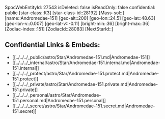 ﻿---
location: [48.63,-24.5,200]
type: Star
tags:
- astro/Star

---
SpocWebEntityId: 27543
isDeleted: false
isReadOnly: false
confidential: public
[star-class::K3]
[star-class-id::28192]
[Mass-sol::]
[name::Andromedae-151]
[geo-alt::200]
[geo-lon::24.5]
[geo-lat::48.63]
[geo-lon-v::0.007]
[geo-lat-v::-0.11]
[bright-min::36]
[bright-max::36]
[Zodiac-index::151]
[ZodiacId::28083]
[NextStarId::]



## Confidential Links & Embeds: 
- [[../../../_public/astro/Star/Andromedae-151.md|Andromedae-151]] 
- [[../../../_internal/astro/Star/Andromedae-151.internal.md|Andromedae-151.internal]] 
- [[../../../_protect/astro/Star/Andromedae-151.protect.md|Andromedae-151.protect]] 
- [[../../../_private/astro/Star/Andromedae-151.private.md|Andromedae-151.private]] 
- [[../../../_personal/astro/Star/Andromedae-151.personal.md|Andromedae-151.personal]] 
- [[../../../_secret/astro/Star/Andromedae-151.secret.md|Andromedae-151.secret]]

